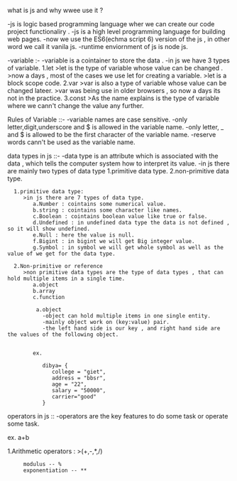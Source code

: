 what is js and why wwee use it ?

-js is logic based programming language wher we can create our code project functionaliry .
-js is a high level programming language for building web pages.
-now we use the ES6(echma script 6) version of the js , in other word we call it vanila js.
-runtime enviornment of js is node js.

-variable :-
    -variable is a cointainer to store the data .
    -in js we have 3 types of variable.
         1.let
            >let is the type of variable whose value can be changed .
            >now a days , most of the cases we use let for creating a variable.
            >let is a block scope code.
         2.var
            >var is also a type of variable whose value can be changed lateer.
            >var was being use in older browsers , so now a days its not in the practice.
         3.const
            >As the name explains is the type of variable where we cann't change the value any further.


Rules of Variable ::-
      -variable names are case sensitive.
      -only letter,digit,underscore and $ is allowed in the variable name.
      -only letter, _ and $ is allowed to be the first character of the variable name.
      -reserve words cann't be used as the variable name.


data types in js ::-
      -data type is an attribute which is associated with the data , which tells the computer system how to interpret its value.
      -in js there are mainly two types of data type
         1.primitive data type.
         2.non-primitive data type.

      1.primitive data type:
         >in js there are 7 types of data type.
            a.Number : cointains some numerical value.
            b.string : cointains some character like names.
            c.Boolean : cointains boolean value like true or false.
            d.Undefined : in undefined data type the data is not defined , so it will show undefined.
            e.Null : here the value is null.
            f.Bigint : in bigint we will get Big integer value.
            g.Symbol : in symbol we will get whole symbol as well as the value of we get for the data type.

      2.Non-primitive or reference
         >non primitive data types are the type of data types , that can hold multiple items in a single time.
            a.object
            b.array
            c.function

             a.object
               -object can hold multiple items in one single entity.
               -mainly object work on (key:value) pair.
               -the left hand side is our key , and right hand side are the values of the following object.


            ex.
             
               dibya= {
                  college = "giet",
                  address = "bbsr",
                  age = "22",
                  salary = "50000",
                  carrier="good"
               }


operators in js ::
   -operators are the key features to do some task or operate some task.

   ex. a+b

   1.Arithmetic operators :
         >(+,-,*,/)

         modulus -- %
         exponentiation -- **
         